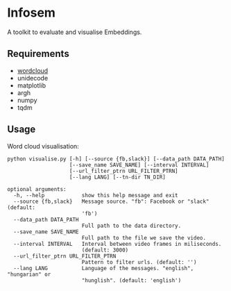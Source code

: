 # Infosem

A toolkit to evaluate and visualise Embeddings.

## Requirements

* [wordcloud](https://amueller.github.io/word_cloud/)
* unidecode
* matplotlib
* argh
* numpy
* tqdm

## Usage

Word cloud visualisation:

```
python visualise.py [-h] [--source {fb,slack}] [--data_path DATA_PATH]
                    [--save_name SAVE_NAME] [--interval INTERVAL]
                    [--url_filter_ptrn URL_FILTER_PTRN]
                    [--lang LANG] [--tn-dir TN_DIR]

optional arguments:
  -h, --help            show this help message and exit
  --source {fb,slack}   Message source. "fb": Facebook or "slack" (default:
                        'fb')
  --data_path DATA_PATH
                        Full path to the data directory.
  --save_name SAVE_NAME
                        Full path to the file we save the video.
  --interval INTERVAL   Interval between video frames in miliseconds.
                        (default: 3000)
  --url_filter_ptrn URL_FILTER_PTRN
                        Pattern to filter urls. (default: '')
  --lang LANG           Language of the messages. "english", "hungarian" or
                        "hunglish". (default: 'english')
```
